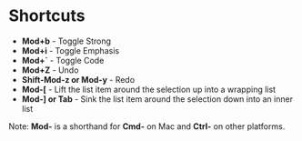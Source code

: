 # Shortcuts

- **Mod+b** - Toggle Strong
- **Mod+i** - Toggle Emphasis
- **Mod+`** - Toggle Code
- **Mod+Z** - Undo
- **Shift-Mod-z or Mod-y** - Redo
- **Mod-[** - Lift the list item around the selection up into a wrapping list
- **Mod-] or Tab** - Sink the list item around the selection down into an inner list


Note: **Mod-** is a shorthand for **Cmd-** on Mac and **Ctrl-** on other platforms.
